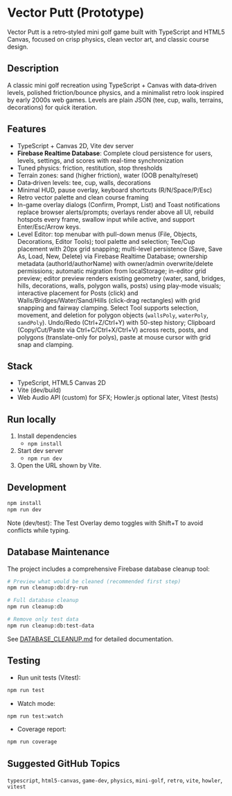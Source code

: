 # Vector Putt (Prototype)

Vector Putt is a retro‑styled mini golf game built with TypeScript and HTML5 Canvas, focused on crisp physics, clean vector art, and classic course design.

## Description

A classic mini golf recreation using TypeScript + Canvas with data‑driven levels, polished friction/bounce physics, and a minimalist retro look inspired by early 2000s web games. Levels are plain JSON (tee, cup, walls, terrains, decorations) for quick iteration.

## Features

- TypeScript + Canvas 2D, Vite dev server
- **Firebase Realtime Database**: Complete cloud persistence for users, levels, settings, and scores with real-time synchronization
- Tuned physics: friction, restitution, stop thresholds
- Terrain zones: sand (higher friction), water (OOB penalty/reset)
- Data‑driven levels: tee, cup, walls, decorations
- Minimal HUD, pause overlay, keyboard shortcuts (R/N/Space/P/Esc)
- Retro vector palette and clean course framing
- In-game overlay dialogs (Confirm, Prompt, List) and Toast notifications replace browser alerts/prompts; overlays render above all UI, rebuild hotspots every frame, swallow input while active, and support Enter/Esc/Arrow keys.
- Level Editor: top menubar with pull-down menus (File, Objects, Decorations, Editor Tools); tool palette and selection; Tee/Cup placement with 20px grid snapping; multi-level persistence (Save, Save As, Load, New, Delete) via Firebase Realtime Database; ownership metadata (authorId/authorName) with owner/admin overwrite/delete permissions; automatic migration from localStorage; in-editor grid preview; editor preview renders existing geometry (water, sand, bridges, hills, decorations, walls, polygon walls, posts) using play-mode visuals; interactive placement for Posts (click) and Walls/Bridges/Water/Sand/Hills (click-drag rectangles) with grid snapping and fairway clamping. Select Tool supports selection, movement, and deletion for polygon objects (`wallsPoly`, `waterPoly`, `sandPoly`). Undo/Redo (Ctrl+Z/Ctrl+Y) with 50-step history; Clipboard (Copy/Cut/Paste via Ctrl+C/Ctrl+X/Ctrl+V) across rects, posts, and polygons (translate-only for polys), paste at mouse cursor with grid snap and clamping.

## Stack

- TypeScript, HTML5 Canvas 2D
- Vite (dev/build)
- Web Audio API (custom) for SFX; Howler.js optional later, Vitest (tests)

## Run locally

1. Install dependencies
   - `npm install`
2. Start dev server
   - `npm run dev`
3. Open the URL shown by Vite.

## Development

```bash
npm install
npm run dev
```

Note (dev/test): The Test Overlay demo toggles with Shift+T to avoid conflicts while typing.

## Database Maintenance

The project includes a comprehensive Firebase database cleanup tool:

```bash
# Preview what would be cleaned (recommended first step)
npm run cleanup:db:dry-run

# Full database cleanup
npm run cleanup:db

# Remove only test data
npm run cleanup:db:test-data
```

See [DATABASE_CLEANUP.md](docs/DATABASE_CLEANUP.md) for detailed documentation.

## Testing

- Run unit tests (Vitest):

```bash
npm run test
```

- Watch mode:

```bash
npm run test:watch
```

- Coverage report:

```bash
npm run coverage
```

## Suggested GitHub Topics

`typescript`, `html5-canvas`, `game-dev`, `physics`, `mini-golf`, `retro`, `vite`, `howler`, `vitest`
